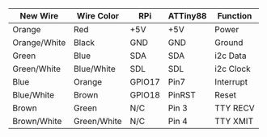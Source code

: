 | New Wire     | Wire Color  | RPi        | ATTiny88 | Function  | 
| ------------ | ----------- | ---------- | -------- | --------- |
| Orange       | Red         | +5V        | +5V      | Power     |
| Orange/White | Black       | GND        | GND      | Ground    |
| Green        | Blue        | SDA        | SDA      | i2c Data  |
| Green/White  | Blue/White  | SDL        | SDL      | i2c Clock |
| Blue         | Orange      | GPIO17     | Pin7     | Interrupt |
| Blue/White   | Brown       | GPIO18     | PinRST   | Reset     |
| Brown        | Green       | N/C        | Pin 3    | TTY RECV  |
| Brown/White  | Green/White | N/C        | Pin 4    | TTY XMIT  |